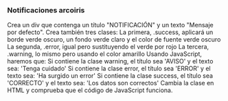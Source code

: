 ### Notificaciones arcoiris
Crea un div que contenga un título "NOTIFICACIÓN" y un texto "Mensaje por defecto". 
Crea también tres clases:
La primera, .success, aplicará un borde verde oscuro, un fondo verde claro y el color de fuente verde oscuro
La segunda, .error, igual pero sustituyendo el verde por rojo
La tercera, .warning, lo mismo pero usando el color amarillo
Usando JavaScript, haremos que:
Si contiene la clase warning, el título sea 'AVISO' y el texto sea: 'Tenga cuidado'
Si contiene la clase error, el título sea 'ERROR' y el texto sea: 'Ha surgido un error'
Si contiene la clase success, el título sea 'CORRECTO' y el texto sea: 'Los datos son correctos'
Cambia la clase en HTML y comprueba que el código de JavaScript funciona.